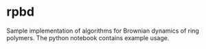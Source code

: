 # rpbd
Sample implementation of algorithms for Brownian dynamics of ring polymers.
The python notebook contains example usage.
